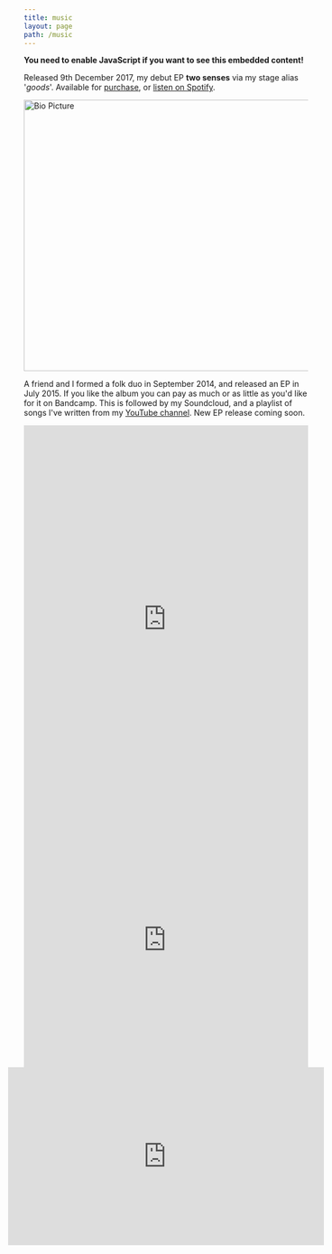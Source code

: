 ```yaml
---
title: music
layout: page
path: /music
---
```

<!-- for viewing without javascript -->
<noscript class="panel callout text-center" style="display:block">
  <b> You need to enable JavaScript if you want to see this embedded content!</b>
</noscript>

Released 9th December 2017, my debut EP **two senses** via my stage alias '_goods_'. Available for [purchase](https://www.cdbaby.com/cd/goods2), or [listen on Spotify](https://open.spotify.com/album/4QArUFWoCa3NHP70W3dOEI).

<div style="display:flex; align-items: center; justify-content: center; flex:1;">
  <img src="/two-senses.png" alt="Bio Picture" height=480 width=505></img>
</div>

A friend and I formed a folk duo in September 2014, and released an EP in July 2015. If you like the album you can pay as much or as little as you'd like for it on Bandcamp. This is followed by my Soundcloud, and a playlist of songs I've written from my [YouTube channel](https://www.youtube.com/channel/UCUWYOIhxDMmVpX-0k-DB-Kg/featured). New EP release coming soon.

<div style="display:flex; flex:1; align-items: center; justify-content: center; flex-direction: column;">
  <!-- Baker and Goods album -->
  <iframe
    style="border: 2em; width: 100%; height: 49em"
    src="http://bandcamp.com/EmbeddedPlayer/album=2890088952/size=large/bgcol=333333/linkcol=0f91ff/track=1367711356/transparent=true/"
    seamless
  >
    <a href="http://bakerandgoods.bandcamp.com/album/demo-ep">Demo EP by Baker &amp; Goods</a>
  </iframe>
  <!-- My SoundCloud -->
  <iframe width="100%" height="450" scrolling="no" frameborder="no" src="https://w.soundcloud.com/player/?url=https%3A//api.soundcloud.com/users/19510576&amp;auto_play=false&amp;hide_related=false&amp;show_comments=true&amp;show_user=true&amp;show_reposts=false&amp;visual=true"></iframe>
  <!-- YouTube Playlist of my songs -->
  <iframe
    width="560"
    height="315"
    src="https://www.youtube.com/embed/videoseries?list=PLKML-_b5aqpMIlwvnGn72tJzTFR-xYa7W"
    frameborder="0"
    allowfullscreen>
  </iframe>
</div>
